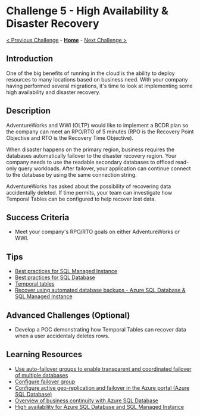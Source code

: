 # Challenge 5 - High Availability & Disaster Recovery

[< Previous Challenge](./Challenge04.md) - **[Home](../README.md)** - [Next Challenge >](./Challenge06.md)

## Introduction

One of the big benefits of running in the cloud is the ability to deploy resources to many locations based on business need. With your company having performed several migrations, it's time to look at implementing some high availability and disaster recovery.

## Description

AdventureWorks and WWI (OLTP) would like to implement a BCDR plan so the company can meet an RPO/RTO of 5 minutes (RPO is the Recovery Point Objective and RTO is the Recovery Time Objective).

When disaster happens on the primary region, business requires the databases automatically failover to the disaster recovery region. Your company needs to use the readable secondary databases to offload read-only query workloads. After failover, your application can continue connect to the database by using the same connection string.

AdventureWorks has asked about the possibility of recovering data accidentally deleted. If time permits, your team can investigate how Temporal Tables can be configured to help recover lost data.

## Success Criteria

* Meet your company's RPO/RTO goals on either AdventureWorks or WWI.

## Tips

* [Best practices for SQL Managed Instance](https://docs.microsoft.com/en-us/azure/azure-sql/database/auto-failover-group-overview?tabs=azure-powershell#best-practices-for-sql-managed-instance)
* [Best practices for SQL Database](https://docs.microsoft.com/en-us/azure/azure-sql/database/auto-failover-group-overview?tabs=azure-powershell#best-practices-for-sql-database)
* [Temporal tables](https://docs.microsoft.com/en-us/azure/azure-sql/temporal-tables)
* [Recover using automated database backups - Azure SQL Database & SQL Managed Instance](https://docs.microsoft.com/en-us/azure/azure-sql/database/recovery-using-backups#deleted-database-restore)

## Advanced Challenges (Optional)

* Develop a POC demonstrating how Temporal Tables can recover data when a user accidentaly deletes rows.

## Learning Resources

* [Use auto-failover groups to enable transparent and coordinated failover of multiple databases](https://docs.microsoft.com/en-us/azure/azure-sql/database/auto-failover-group-overview?tabs=azure-powershell)
* [Configure failover group](https://docs.microsoft.com/en-us/azure/azure-sql/database/auto-failover-group-configure?tabs=azure-portal)
* [Configure active geo-replication and failover in the Azure portal (Azure SQL Database)](https://docs.microsoft.com/en-us/azure/azure-sql/database/active-geo-replication-configure-portal)
* [Overview of business continuity with Azure SQL Database](https://docs.microsoft.com/en-us/azure/azure-sql/database/business-continuity-high-availability-disaster-recover-hadr-overview)
* [High availability for Azure SQL Database and SQL Managed Instance](https://docs.microsoft.com/en-us/azure/azure-sql/database/high-availability-sla)
